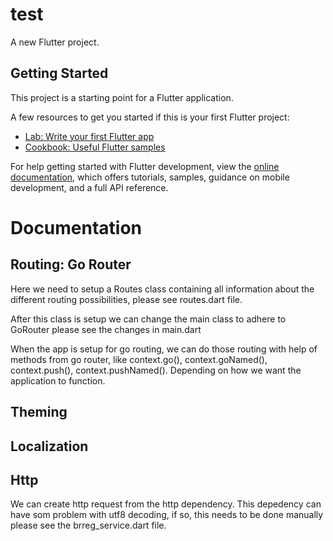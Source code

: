 # test

A new Flutter project.

## Getting Started

This project is a starting point for a Flutter application.

A few resources to get you started if this is your first Flutter project:

- [Lab: Write your first Flutter app](https://docs.flutter.dev/get-started/codelab)
- [Cookbook: Useful Flutter samples](https://docs.flutter.dev/cookbook)

For help getting started with Flutter development, view the
[online documentation](https://docs.flutter.dev/), which offers tutorials,
samples, guidance on mobile development, and a full API reference.


# Documentation

## Routing: Go Router

Here we need to setup a Routes class containing all information about the different routing possibilities, please see routes.dart file.

After this class is setup we can change the main class to adhere to GoRouter please see the changes in main.dart

When the app is setup for go routing, we can do those routing with help of methods from go router, like context.go(), context.goNamed(), context.push(), context.pushNamed(). Depending on how we want the application to function.

## Theming

## Localization

## Http

We can create http request from the http dependency. This depedency can have som problem with utf8 decoding, if so, this needs to be done manually please see the brreg_service.dart file.
